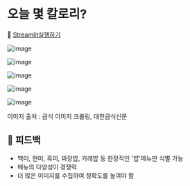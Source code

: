 # 오늘 몇 칼로리?
🍚 [Streamlit실행하기](https://share.streamlit.io/xoyeon/meal_cnn/main/cnn.py)

![image](https://user-images.githubusercontent.com/85726134/213905089-f0a41b7d-6d5f-41c9-8c8a-89b430e199f1.png)

![image](https://user-images.githubusercontent.com/85726134/213905093-b3cf3012-e1a0-4ac1-a87b-01a50c89f4c0.png)

![image](https://user-images.githubusercontent.com/85726134/213905098-135431af-a9c7-4363-a312-9c3b89cf3199.png)

![image](https://user-images.githubusercontent.com/85726134/213905101-c727a5ab-a76a-4ebd-a60b-7c2a4029fffb.png)

![image](https://user-images.githubusercontent.com/85726134/213905426-7fc8a9a9-5204-4126-be3d-ae6121035418.png)

이미지 출처 : 급식 이미지 크롤링, 대한급식신문

## 🍙 피드백
- 백미, 현미, 흑미, 짜장밥, 카레밥 등 한정적인 '밥'메뉴만 식별 가능
- 메뉴의 다양성이 경쟁력
- 더 많은 이미지를 수집하여 정확도를 높여야 함
